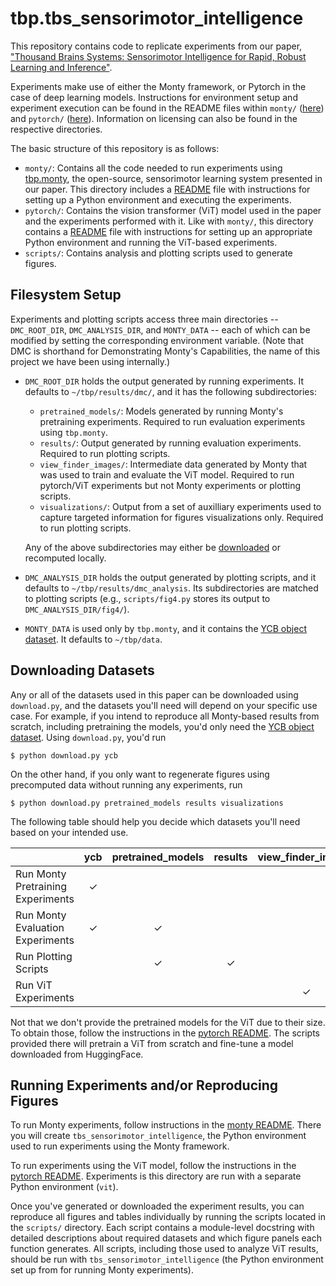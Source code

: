 # tbp.tbs_sensorimotor_intelligence

This repository contains code to replicate experiments from our paper, ["Thousand Brains Systems: Sensorimotor Intelligence for Rapid, Robust Learning and Inference"](https://arxiv.org/abs/2507.04494).

Experiments make use of either the Monty framework, or Pytorch in the case of deep learning models. Instructions for environment setup and experiment execution can be found in the README files within `monty/` ([here](monty/README.md)) and `pytorch/` ([here](pytorch/README.md)). Information on licensing can also be found in the respective directories.

The basic structure of this repository is as follows:

 - `monty/`: Contains all the code needed to run experiments using [tbp.monty](https://github.com/thousandbrainsproject/tbp.monty), the open-source, sensorimotor learning system presented in our paper. This directory includes a [README](monty/README.md) file with instructions for setting up a Python environment and executing the experiments.
 - `pytorch/`: Contains the vision transformer (ViT) model used in the paper and the experiments performed with it. Like with `monty/`, this directory contains a [README](pytorch/README.md) file with instructions for setting up an appropriate Python environment and running the ViT-based experiments.
 - `scripts/`: Contains analysis and plotting scripts used to generate figures.
  
## Filesystem Setup

Experiments and plotting scripts access three main directories -- `DMC_ROOT_DIR`, `DMC_ANALYSIS_DIR`, and `MONTY_DATA` -- each of which can be modified by setting the corresponding environment variable. (Note that DMC is shorthand for Demonstrating Monty's Capabilities, the name of this project we have been using internally.)

- `DMC_ROOT_DIR` holds the output generated by running experiments. It defaults to `~/tbp/results/dmc/`, and it has the following subdirectories:
   - `pretrained_models/`: Models generated by running Monty's pretraining experiments. Required to run evaluation experiments using `tbp.monty`.
   - `results/`: Output generated by running evaluation experiments. Required to run plotting scripts.
   - `view_finder_images/`: Intermediate data generated by Monty that was used to train and evaluate the ViT model. Required to run pytorch/ViT experiments but not Monty experiments or plotting scripts.
   - `visualizations/`: Output from a set of auxilliary experiments used to capture targeted information for figures visualizations only. Required to run plotting scripts.

  Any of the above subdirectories may either be [downloaded](#downloading-datasets) or recomputed locally.

- `DMC_ANALYSIS_DIR` holds the output generated by plotting scripts, and it defaults to `~/tbp/results/dmc_analysis`. Its subdirectories are matched to plotting scripts (e.g., `scripts/fig4.py` stores its output to `DMC_ANALYSIS_DIR/fig4/`).

- `MONTY_DATA` is used only by `tbp.monty`, and it contains the [YCB object dataset](https://www.ycbbenchmarks.com/). It defaults to `~/tbp/data`.

## Downloading Datasets

Any or all of the datasets used in this paper can be downloaded using `download.py`, and the datasets you'll need will depend on your specific use case. For example, if you intend to reproduce all Monty-based results from scratch, including pretraining the models, you'd only need the [YCB object dataset](https://www.ycbbenchmarks.com/). Using `download.py`, you'd run
```shell
$ python download.py ycb
```

On the other hand, if you only want to regenerate figures using precomputed data without running any experiments, run
```shell
$ python download.py pretrained_models results visualizations
```

The following table should help you decide which datasets you'll need based on your intended use.


|                          | ycb | pretrained_models | results | view_finder_images | visualizations | 
|--------------------------|:---:|:-----------------:|:-------:|:------------------:|:--------------:|
| Run Monty Pretraining Experiments | ✓ |   |   |   |   |
| Run Monty Evaluation Experiments  | ✓ | ✓ |   |   |   |
| Run Plotting Scripts              |   | ✓ | ✓ |   | ✓ |
| Run ViT Experiments               |   |   |   | ✓ |   |

Not that we don't provide the pretrained models for the ViT due to their size. To obtain those, follow the instructions in the [pytorch README](pytorch/README.md). The scripts provided there will pretrain a ViT from scratch and fine-tune a model downloaded from HuggingFace.

## Running Experiments and/or Reproducing Figures

To run Monty experiments, follow instructions in the [monty README](monty/README.md). There you will create `tbs_sensorimotor_intelligence`, the Python environment used to run experiments using the Monty framework. 

To run experiments using the ViT model, follow the instructions in the [pytorch README](pytorch/README.md). Experiments is this directory are run with a separate Python environment (`vit`).

Once you've generated or downloaded the experiment results, you can reproduce all figures and tables individually by running the scripts located in the `scripts/` directory. Each script contains a module-level docstring with detailed descriptions about required datasets and which figure panels each function generates. All scripts, including those used to analyze ViT results, should be run with `tbs_sensorimotor_intelligence` (the Python environment set up from for running Monty experiments).
